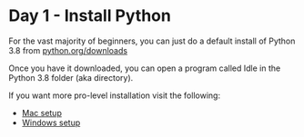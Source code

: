 # Day 1 - Install Python

For the vast majority of beginners, you can just do a default install of Python 3.8 from [python.org/downloads](https://www.python.org/downloads/)

Once you have it downloaded, you can open a program called Idle in the Python 3.8 folder (aka directory).

If you want more pro-level installation visit the following:

* [Mac setup](https://www.codingforentrepreneurs.com/blog/install-django-on-mac-or-linux/)
* [Windows setup](https://www.codingforentrepreneurs.com/blog/install-python-django-on-windows/)